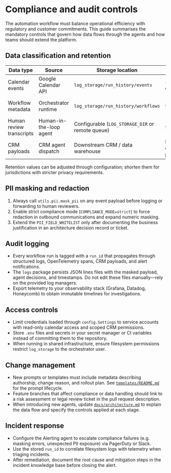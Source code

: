 # Compliance and audit controls

The automation workflow must balance operational efficiency with regulatory and customer
commitments. This guide summarises the mandatory controls that govern how data flows through
the agents and how teams should extend the platform.

## Data classification and retention

| Data type | Source | Storage location | Retention | Notes |
| --------- | ------ | ---------------- | --------- | ----- |
| Calendar events | Google Calendar API | `log_storage/run_history/events` | 30 days by default | PII is masked before persistence. |
| Workflow metadata | Orchestrator runtime | `log_storage/run_history/workflows` | 90 days | Includes run IDs, agent decisions, latency metrics. |
| Human review transcripts | Human-in-the-loop agent | Configurable (`LOG_STORAGE_DIR` or remote queue) | 90 days | Masked when `COMPLIANCE_MODE=strict`. |
| CRM payloads | CRM agent dispatch | Downstream CRM / data warehouse | Per downstream policy | Attach `run_id` and masking hints. |

Retention values can be adjusted through configuration; shorten them for jurisdictions with
stricter privacy requirements.

## PII masking and redaction

1. Always call `utils.pii.mask_pii` on any event payload before logging or forwarding to
   human reviewers.
2. Enable strict compliance mode (`COMPLIANCE_MODE=strict`) to force redaction in outbound
   communications and expand numeric masking.
3. Extend the `PII_FIELD_WHITELIST` only after documenting the business justification in an
   architecture decision record or ticket.

## Audit logging

* Every workflow run is tagged with a `run_id` that propagates through structured logs,
  OpenTelemetry spans, CRM payloads, and alert notifications.
* The `logs` package persists JSON lines files with the masked payload, agent decisions, and
  timestamps. Do not edit these files manually—rely on the provided log managers.
* Export telemetry to your observability stack (Grafana, Datadog, Honeycomb) to obtain
  immutable timelines for investigations.

## Access controls

* Limit credentials loaded through `config.Settings` to service accounts with read-only
  calendar access and scoped CRM permissions.
* Store `.env` files and secrets in your secret manager or CI variables instead of committing
  them to the repository.
* When running in shared infrastructure, ensure filesystem permissions restrict `log_storage`
  to the orchestrator user.

## Change management

* New prompts or templates must include metadata describing authorship, change reason, and
  rollout plan. See [`templates/README.md`](../templates/README.md) for the prompt lifecycle.
* Feature branches that affect compliance or data handling should link to a risk assessment or
  legal review ticket in the pull request description.
* When introducing new agents, update [`docs/architecture.md`](architecture.md) to explain the
  data flow and specify the controls applied at each stage.

## Incident response

* Configure the Alerting agent to escalate compliance failures (e.g. masking errors,
  unexpected PII exposure) via PagerDuty or Slack.
* Use the stored `run_id` to correlate filesystem logs with telemetry when triaging incidents.
* After remediation, document the root cause and mitigation steps in the incident knowledge
  base before closing the alert.

